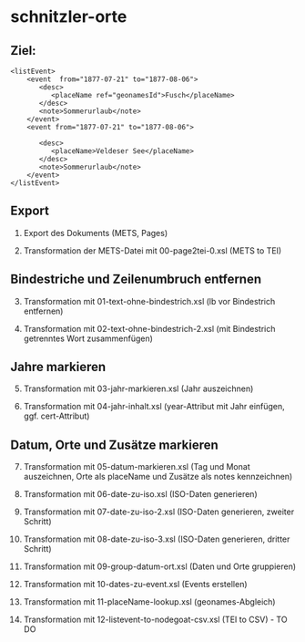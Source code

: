 # schnitzler-orte

## Ziel:

```
<listEvent>
    <event  from="1877-07-21" to="1877-08-06">
       <desc>
          <placeName ref="geonamesId">Fusch</placeName>
       </desc>
       <note>Sommerurlaub</note>
    </event>
    <event from="1877-07-21" to="1877-08-06">
      
       <desc>
          <placeName>Veldeser See</placeName>
       </desc>
       <note>Sommerurlaub</note>
    </event>
</listEvent>
```


## Export

1. Export des Dokuments (METS, Pages)
 
2. Transformation der METS-Datei mit 00-page2tei-0.xsl (METS to TEI)

## Bindestriche und Zeilenumbruch entfernen
3. Transformation mit 01-text-ohne-bindestrich.xsl (lb vor Bindestrich entfernen)
 
4. Transformation mit 02-text-ohne-bindestrich-2.xsl (mit Bindestrich getrenntes Wort zusammenfügen)
 
## Jahre markieren

5. Transformation mit 03-jahr-markieren.xsl (Jahr auszeichnen)
 
6. Transformation mit 04-jahr-inhalt.xsl (year-Attribut mit Jahr einfügen, ggf. cert-Attribut)

## Datum, Orte und Zusätze markieren
 
7. Transformation mit 05-datum-markieren.xsl (Tag und Monat auszeichnen, Orte als placeName und Zusätze als notes kennzeichnen)
 
8. Transformation mit 06-date-zu-iso.xsl (ISO-Daten generieren)

9. Transformation mit 07-date-zu-iso-2.xsl (ISO-Daten generieren, zweiter Schritt)

10. Transformation mit 08-date-zu-iso-3.xsl (ISO-Daten generieren, dritter Schritt)
  
11. Transformation mit 09-group-datum-ort.xsl (Daten und Orte gruppieren)
 
12. Transformation mit 10-dates-zu-event.xsl (Events erstellen)
 
13. Transformation mit 11-placeName-lookup.xsl (geonames-Abgleich)
 
13. Transformation mit 12-listevent-to-nodegoat-csv.xsl (TEI to CSV) - TO DO
